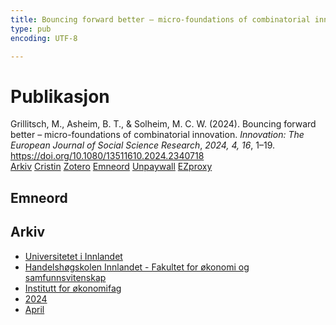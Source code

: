 ```yaml
---
title: Bouncing forward better – micro-foundations of combinatorial innovation
type: pub
encoding: UTF-8

---
```

<h1>Publikasjon</h1>
<article id="csl-bib-container-PKUADGQ4" class="csl-bib-container">
  <div class="csl-bib-body"> <div class="csl-entry">Grillitsch, M., Asheim, B. T., &#38; Solheim, M. C. W. (2024). Bouncing forward better – micro-foundations of combinatorial innovation. <i>Innovation: The European Journal of Social Science Research</i>, <i>2024, 4, 16</i>, 1–19. <a href="https://doi.org/10.1080/13511610.2024.2340718">https://doi.org/10.1080/13511610.2024.2340718</a></div> </div>
  <div class="csl-bib-buttons">
    <a href="#taxonomy-article-PKUADGQ4" alt="archive" class="csl-bib-button">Arkiv</a>
    <a href="https://app.cristin.no/results/show.jsf?id=2262287" alt="Cristin" class="csl-bib-button">Cristin</a>
    <a href="http://zotero.org/groups/5881554/items/PKUADGQ4" alt="Zotero" class="csl-bib-button">Zotero</a>
    <a href="#keywords-article-PKUADGQ4" alt="keywords" class="csl-bib-button">Emneord</a>
    <a href="https://www.tandfonline.com/doi/pdf/10.1080/13511610.2024.2340718?needAccess=true" alt="Unpaywall" class="csl-bib-button">Unpaywall</a>
    <a href="https://www.tandfonline.com/doi/pdf/10.1080/13511610.2024.2340718?needAccess=true" alt="EZproxy" class="csl-bib-button">EZproxy</a>
  </div>
  <div id="csl-bib-meta-container-PKUADGQ4"></div>
</article>
<div id="csl-bib-meta-PKUADGQ4" class="csl-bib-meta">
  <article id="keywords-article-PKUADGQ4" class="keywords-article">
    <h1>Emneord</h1>
    
  </article>
  <article id="taxonomy-article-PKUADGQ4" class="taxonomy-article">
    <h1>Arkiv</h1>
    <ul>
      <li><a href="{{< params subfolder >}}nn/archive/?key=3DCRN523">Universitetet i Innlandet</a></li>
      <li><a href="{{< params subfolder >}}nn/archive/?key=DU8Q9LN9">Handelshøgskolen Innlandet - Fakultet for økonomi og samfunnsvitenskap</a></li>
      <li><a href="{{< params subfolder >}}nn/archive/?key=3IQA89I8">Institutt for økonomifag</a></li>
      <li><a href="{{< params subfolder >}}nn/archive/?key=ZM8AGK3A">2024</a></li>
      <li><a href="{{< params subfolder >}}nn/archive/?key=IP9XYUPD">April</a></li>
    </ul>
  </article>
</div>
